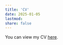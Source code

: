 ```yaml
---
title: 'CV'
date: 2025-01-05
lastmod:
share: false
---
```


You can view my CV <a href="/uploads/cv.pdf" target="_blank" class="btn btn-primary">here</a>.

